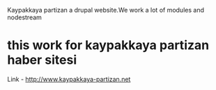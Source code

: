 Kaypakkaya partizan a drupal website.We work a lot of modules and nodestream

this work for kaypakkaya partizan haber sitesi
===================

Link - http://www.kaypakkaya-partizan.net
